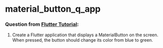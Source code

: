 # material_button_q_app

### Question from [Flutter Tutorial](https://flutter-tutorial.net/buttons-in-flutter/questions-for-practice-5/):
1. Create a Flutter application that displays a MaterialButton on the screen. When pressed, the button should change its color from blue to green.
